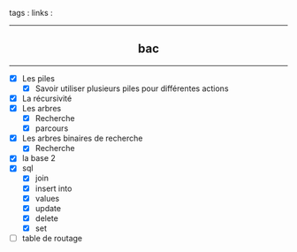 tags : 
links :

****

<h2 style="text-align: center;"> bac </h2>

****


- [x] Les piles
	- [x] Savoir utiliser plusieurs piles pour différentes actions
- [x] La récursivité
- [x] Les arbres
	- [x] Recherche
	- [x] parcours
- [x] Les arbres binaires de recherche
	- [x] Recherche
- [x] la base 2
- [x] sql
	- [x] join
	- [x] insert into
	- [x] values
	- [x] update
	- [x] delete
	- [x] set
- [ ] table de routage